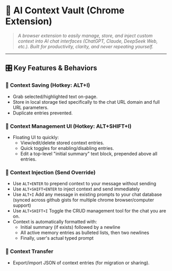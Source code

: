 # 🚀 **AI Context Vault (Chrome Extension)**

> _A browser extension to easily manage, store, and inject custom context into AI chat interfaces (ChatGPT, Claude, DeepSeek Web, etc.). Built for productivity, clarity, and never repeating yourself._

---

## 🎛️ **Key Features & Behaviors**

### 🔸 **Context Saving (Hotkey: ALT+I)**

- Grab selected/highlighted text on-page.
- Store in local storage tied specifically to the chat URL domain and full URL parameters.
- Duplicate entries prevented.

### 🔸 **Context Management UI (Hotkey: ALT+SHIFT+I)**

- Floating UI to quickly:
  - View/edit/delete stored context entries.
  - Quick toggles for enabling/disabling entries.
  - Edit a top-level "initial summary" text block, prepended above all entries.

### 🔸 **Context Injection (Send Override)**

- Use `ALT+ENTER` to prepend context to your message without sending
- Use `ALT+SHIFT+ENTER` to inject context and send immediately
- Use `ALT+I` Add any message in existing prompts to your chat database (synced across github gists for multiple chrome browser/computer support)
- Use `ALT+SHIFT+I` Toggle the CRUD management tool for the chat you are on.
- Context is automatically formatted with:
  - Initial summary (if exists) followed by a newline
  - All active memory entries as bulleted lists, then two newlines
  - Finally, user's actual typed prompt

### 🔸 **Context Transfer**

- Export/import JSON of context entries (for migration or sharing).
